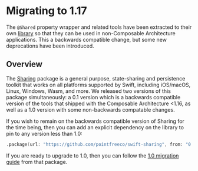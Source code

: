 # Migrating to 1.17

The `@Shared` property wrapper and related tools have been extracted to their own 
[library][sharing-gh] so that they can be used in non-Composable Architecture applications. This a 
backwards compatible change, but some new deprecations have been introduced.

## Overview

The [Sharing][sharing-gh] package is a general purpose, state-sharing and persistence toolkit that
works on all platforms supported by Swift, including iOS/macOS, Linux, Windows, Wasm, and more.
We released two versions of this package simultaneously: a 0.1 version which is a backwards
compatible version of the tools that shipped with the Composable Architecture <1.16, as well as
a 1.0 version with some non-backwards compatable changes.

If you wish to remain on the backwards compatible version of Sharing for the time being, then you
can add an explicit dependency on the library to pin to any version less than 1.0:

```swift
.package(url: "https://github.com/pointfreeco/swift-sharing", from: "0.1.0"),
```

If you are ready to upgrade to 1.0, then you can follow the 
[1.0 migration guide][1.0-migration] from that package.

[sharing-gh]: https://github.com/pointfreeco/swift-sharing
[1.0-migration]: todo
